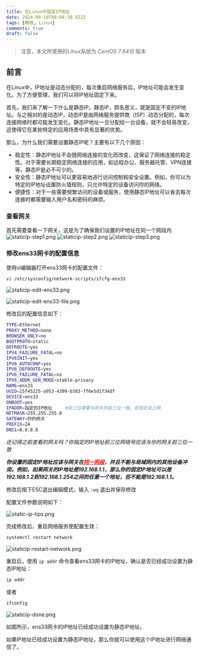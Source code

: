 ```yaml
---
title: 在Linux中固定IP地址
date: 2024-09-18T08:04:38.922Z
tags: [教程, Linux]
comments: true
draft: false
---
```


> 注意，本文所使用的Linux系统为 _CentOS 7 64位_ 版本

## 前言

在Linux中，IP地址是动态分配的，每次重启网络服务后，IP地址可能会发生变化。为了方便管理，我们可以将IP地址固定下来。

首先，我们来了解一下什么是静态IP。静态IP，顾名思义，就是固定不变的IP地址。与之相对的是动态IP，动态IP是由网络服务提供商（ISP）动态分配的，每次连接网络时都可能发生变化。静态IP地址一旦分配给一台设备，就不会轻易改变，这使得它在某些特定的应用场景中具有显著的优势。

那么，为什么我们需要设置静态IP呢？主要有以下几个原因：

- 稳定性：静态IP地址不会随网络连接的变化而改变，这保证了网络连接的稳定性。对于需要长期稳定网络连接的应用，如远程办公、服务器托管、VPN连接等，静态IP是必不可少的。
- 安全性：静态IP地址可以更容易地进行访问控制和安全设置。例如，你可以为特定的IP地址设置防火墙规则，只允许特定的设备访问你的网络。
- 便捷性：对于一些需要频繁访问的设备或服务，使用静态IP地址可以省去每次连接时都需要输入用户名和密码的麻烦。

### 查看网关

首先需要查看一下网关，这是为了确保我们设置的IP地址在同一个网段内
![staticip-step1.png](https://s2.loli.net/2024/09/18/TX4GrHFe3fUv7cp.png)
![staticip-step2.png](https://s2.loli.net/2024/09/18/n31DjFNEgQpASsd.png)
![staticip-step3.png](https://s2.loli.net/2024/09/18/TdW6FGCu4lfeJsI.png)

### 修改ens33网卡的配置信息

使用vi编辑器打开ens33网卡的配置文件：

```bash
vi /etc/sysconfig/network-scripts/ifcfg-ens33
```

![staticip-edit-ens33.png](https://s2.loli.net/2024/09/18/t7oy3lfBxJ4Fche.png)

![staticip-edit-ens33-file.png](https://s2.loli.net/2024/09/18/LaV2jXlsYDvZTG6.png)

修改后的配置信息如下：

```bash
TYPE=Ethernet
PROXY_METHOD=none
BROWSER_ONLY=no
BOOTPROTO=static
DEFROUTE=yes
IPV4_FAILURE_FATAL=no
IPV6INIT=yes
IPV6_AUTOCONF=yes
IPV6_DEFROUTE=yes
IPV6_FAILURE_FATAL=no
IPV6_ADDR_GEN_MODE=stable-privacy
NAME=ens33
UUID=15f45225-a953-4399-b383-7f6e5d1f34df
DEVICE=ens33
ONBOOT=yes
IPADDR=指定的IP地址     #前三位需要与网关的前三位一致，否则无法上网
NETMASK=255.255.255.0
GATEWAY=你的网关
PREFIX=24
DNS1=8.8.8.8
```

_还记得之前查看的网关吗？你指定的IP地址前三位网络号应该与你的网关前三位一致_

**_你设置的固定IP地址应该与网关在<span style="color: red; text-decoration: underline">同一网段</span>，并且不能与局域网内的其他设备冲突。例如，如果网关的IP地址是192.168.1.1，那么你的固定IP地址可以是192.168.1.2到192.168.1.254之间的任意一个地址，但不能是192.168.1.1。_**

修改后按下ESC退出编辑模式，输入 `:wq` 退出并保存修改

配置文件参数说明如下：

![static-ip-tips.png](https://s2.loli.net/2024/09/18/rlU4pSfTWiovx6L.png)

完成修改后，重启网络服务使配置生效：

```bash
systemctl restart network
```

![staticip-restart-network.png](https://s2.loli.net/2024/09/18/5vRpduUcW1rafxm.png)

重启后，使用 `ip addr` 命令查看ens33网卡的IP地址，确认是否已经成功设置为静态IP地址：

```bash
ip addr
```

或者

```bash
ifconfig
```

![staticip-done.png](https://s2.loli.net/2024/09/18/jMfIraYZR9BPXJW.png)

如图所示，ens33网卡的IP地址已经成功设置为静态IP地址。

如果IP地址已经成功设置为静态IP地址，那么你就可以使用这个IP地址进行网络通信了。
